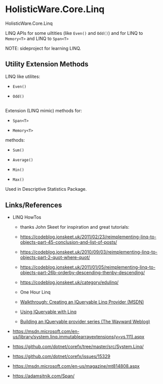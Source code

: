 # HolisticWare.Core.Linq

HolisticWare.Core.Linq

LINQ APIs for some uiltities (like `Even()` and `Odd()`) and for LINQ to `Memory<T>` and LINQ to `Span<T>`

NOTE: sideproject for learning LINQ.


## Utility Extension Methods

LINQ like utilites:

*   `Even()`

*   `Odd()`

##

Extension (LINQ mimic) methods for:

*   `Span<T>`
    
*   `Memory<T>`


methods:

*   `Sum()`

*   `Average()`

*   `Min()`

*   `Max()`

Used in Descriptive Statistics Package.

## Links/References

*   LINQ HowTos 

    *   thanks John Skeet for inspiration and great tutorials:

    *   https://codeblog.jonskeet.uk/2011/02/23/reimplementing-linq-to-objects-part-45-conclusion-and-list-of-posts/

    *   https://codeblog.jonskeet.uk/2010/09/03/reimplementing-linq-to-objects-part-2-quot-where-quot/

    *   https://codeblog.jonskeet.uk/2011/01/05/reimplementing-linq-to-objects-part-26b-orderby-descending-thenby-descending/

    *   https://codeblog.jonskeet.uk/category/edulinq/
    
    *   One Hour Linq 
    
    *   [Walkthrough: Creating an IQueryable Linq Provider (MSDN)](http://msdn.microsoft.com/en-us/library/bb546158.aspx)

    *   [Using IQueryable with Linq](https://stackoverflow.com/questions/1578778/using-iqueryable-with-linq)

    *   [Building an IQueryable provider series (The Wayward Weblog)](http://blogs.msdn.com/b/mattwar/archive/2008/11/18/linq-links.aspx)

*   https://msdn.microsoft.com/en-us/library/system.linq.immutablearrayextensions(v=vs.111).aspx    

*   https://github.com/dotnet/corefx/tree/master/src/System.Linq/

*   https://github.com/dotnet/corefx/issues/15329

*   https://msdn.microsoft.com/en-us/magazine/mt814808.aspx

*   https://adamsitnik.com/Span/